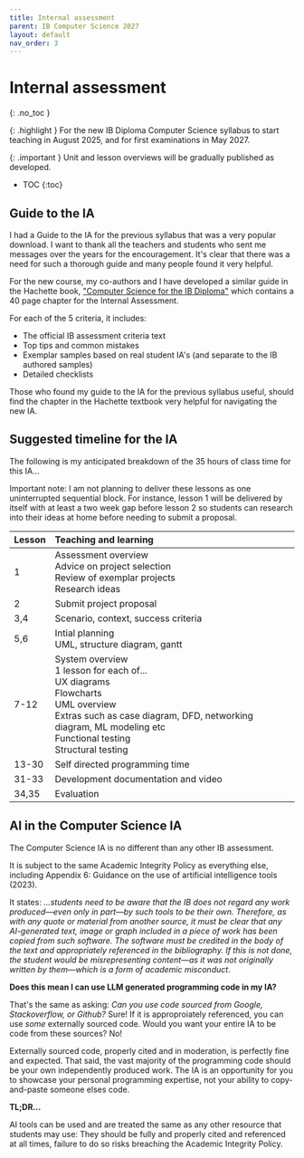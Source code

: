 ```yaml
---
title: Internal assessment
parent: IB Computer Science 2027
layout: default
nav_order: 3
---
```


# Internal assessment
{: .no_toc }

{: .highlight }
For the new IB Diploma Computer Science syllabus to start teaching in August 2025, and for first examinations in May 2027.

{: .important }
Unit and lesson overviews will be gradually published as developed. 

- TOC
{:toc} 

## Guide to the IA

I had a Guide to the IA for the previous syllabus that was a very popular download. I want to thank all the teachers and students who sent me messages over the years for the encouragement. It's clear that there was a need for such a thorough guide and many people found it very helpful.

For the new course, my co-authors and I have developed a similar guide in the Hachette book, ["Computer Science for the IB Diploma"](https://www.hachettelearning.com/computing-and-it/computer-science-for-the-ib-diploma) which contains a 40 page chapter for the Internal Assessment. 

For each of the 5 criteria, it includes:

* The official IB assessment criteria text
* Top tips and common mistakes
* Exemplar samples based on real student IA's (and separate to the IB authored samples)
* Detailed checklists

Those who found my guide to the IA for the previous syllabus useful, should find the chapter in the Hachette textbook very helpful for navigating the new IA. 

## Suggested timeline for the IA

The following is my anticipated breakdown of the 35 hours of class time for this IA...

Important note: I am not planning to deliver these lessons as one uninterrupted sequential block. For instance, lesson 1 will be delivered by itself with at least a two week gap before lesson 2 so students can research into their ideas at home before needing to submit a proposal. 

| Lesson | Teaching and learning |
| :---- | :---- |
| 1 | Assessment overview<br>Advice on project selection<br>Review of exemplar projects<br>Research ideas |
| 2 | Submit project proposal |
| 3,4 | Scenario, context, success criteria |
| 5,6 | Intial planning<br>UML, structure diagram, gantt |
| 7-12 | System overview<br>1 lesson for each of...<br>UX diagrams<br>Flowcharts<br>UML overview<br>Extras such as case diagram, DFD, networking diagram, ML modeling etc<br>Functional testing<br>Structural testing |
| 13-30 | Self directed programming time
| 31-33 | Development documentation and video |
| 34,35 | Evaluation |

## AI in the Computer Science IA

The Computer Science IA is no different than any other IB assessment. 

It is subject to the same Academic Integrity Policy as everything else, including Appendix 6: Guidance on the use of artificial intelligence tools (2023). 

It states: _...students need to be aware that the IB does not regard any work produced—even only in part—by such tools to be their own. Therefore, as with any quote or material from another source, it must be clear that any AI-generated text, image or graph included in a piece of work has been copied from such software. The software must be credited in the body of the text and appropriately referenced in the bibliography. If this is not done, the student would be misrepresenting content—as it was not originally written by them—which is a form of academic misconduct_.

**Does this mean I can use LLM generated programming code in my IA?**

That's the same as asking: _Can you use code sourced from Google, Stackoverflow, or Github?_ Sure! If it is approproiately referenced, you can use _some_ externally sourced code. Would you want your entire IA to be code from these sources? No! 

Externally sourced code, properly cited and in moderation, is perfectly fine and expected. That said, the vast majority of the programming code should be your own independently produced work. The IA is an opportunity for you to showcase your personal programming expertise, not your ability to copy-and-paste someone elses code.

**TL;DR...**

AI tools can be used and are treated the same as any other resource that students may use: They should be fully and properly cited and referenced at all times, failure to do so risks breaching the Academic Integrity Policy.


